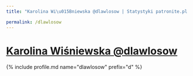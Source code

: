 ```yaml
---
title: "Karolina Wi\u015Bniewska @dlawlosow | Statystyki patronite.pl | Patromierz"

permalink: /dlawlosow
---
```


# [Karolina Wiśniewska @dlawlosow](https://patronite.pl/dlawlosow)

{% include profile.md name="dlawlosow" prefix="d" %}
